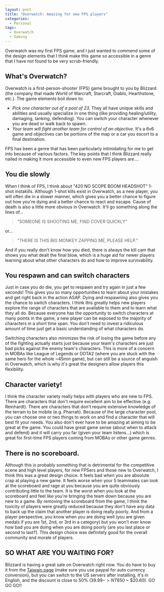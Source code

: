 ```yaml
---
layout: post
title: "Overwatch: Amazing for new FPS players"
categories:
  - Personal
tags:
  - Overwatch
  - Gaming
---
```

Overwatch was my first FPS game, and I just wanted to commend some of the design elements that I think make this game so accessible in a genre that I have not found to be very scrub-friendly. 

## What's Overwatch?
Overwatch is a first-person-shooter (FPS) game brought to you by Blizzard (the company that made World of Warcraft, Starcraft, Diablo, Hearthstone, etc.). The game elements boil down to: 

* *Pick one character out of a pool of 23.* They all have unique skills and abilities and usually specialize in one thing (like providing healing/utility, damaging, tanking, defending). You can switch your character whenever you are dead or walk back to spawn. 
* *Your team will fight another team for control of an objective.* It's a 6v6 game and objectives can be portions of the map or a car you escort to a final destination. 

FPS has been a genre that has been particularly intimidating for me to get into because of various factors. The key points that I think Blizzard really nailed in making it more accessible to even new FPS players are....

## You die slowly
When I think of FPS, I think about "420 NO SCOPE BOOM HEADSHOT" 1-shot instakills. Although 1-shot kills exist in Overwatch, as a new player, you will often die in a slower manner, which gives you a better chance to figure out how you're dying and a better chance to react and escape. Cause of death is also a little more obvious in Overwatch. It'll go something along the lines of...
> "SOMEONE IS SHOOTING ME, FIND COVER QUICKLY" 

or...

> "THERE IS THIS BIG MONKEY ZAPPING ME, PLEASE HELP." 

And if you really don't know how you died, there is always the kill cam that shows you what dealt the final blow, which is a huge aid for newer players learning about what other characters do and how to improve survivability. 

## You respawn and can switch characters
Just in case you do die, you get to respawn and try again in just a few seconds! This gives you so many opportunities to learn about your mistakes and get right back in the action ASAP. Dying and respawning also gives you the chance to switch characters. I think this greatly helps new players explore the range of characters that are available to them and to learn what they all do. Because everyone has the opportunity to switch characters at many points in the game, a new player can be exposed to the majority of characters in a short time span. You don't need to invest a ridiculous amount of time just get a basic understanding of what characters do.

 Switching characters also minimizes the risk of losing the game before any of the fighting actually starts just because your team's characters are just bad picks against the enemy team's characters. This is more of a concern in MOBAs like League of Legends or DOTA2 (where you are stuck with the same hero for the whole ~45min game), but can still be a source of anguish in Overwatch, which is why it's great the designers allow players this flexibility. 

## Character variety!
I think the character variety really helps with players who are new to FPS. There are characters that don't require excellent aim to be effective (e.g. Reinhardt). There are characters that don't require extensive knowledge of the terrain to be mobile (e.g. Pharrah). Because of the large character pool, you can choose one or two things to work on and find a character that will best fit your needs. You also don't ever have to be amazing at aiming to be great at the game. You could have great game sense (about when to attack and defend) and it will carry you far (given your team listens...) which is great for first-time FPS players coming from MOBAs or other game genres. 

## There is no scoreboard.
Although this is probably something that is detrimental for the competitive scene and high level players, for new FPSers and those new to Overwatch, I think this was a great design choice. It feels bad when you are absolute crap at playing a new game. It feels worse when your 5 teammates can look at the scoreboard and rage at you because you are quite obviously contributing little to the team. It is the worst when you look at the scoreboard and feel like you're bringing the team down because you are new to a game. By removing the scoreboard from the game, I think the toxicity of players were greatly reduced because they don't have any data to back up the claim that another player is doing really poorly. And from a player perspective, you know when you are doing well (you are given medals if you are 1st, 2nd, or 3rd in a category) but you won't ever know how bad you are doing when you are doing poorly (are you last place or second to last?). This design choice was definitely good for the overall community and morale of players. 

## SO WHAT ARE YOU WAITING FOR?
Blizzard is having a great sale on Overwatch right now. You do have to buy it from the [Taiwain page](https://tw.battle.net/shop/en/product/overwatch) (make sure you use paypal for auto currency conversion), but you can switch to the US servers after installing, it's in English, and the discount is close to 50% ($39.99 -> NT$650 ~ $20.60). GO GO GO!! 



